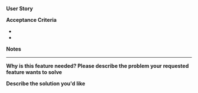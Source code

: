 **User Story**
<!--As a [user role], I'd like to [do something], so that [some goal].-->

**Acceptance Criteria**

- 
-

**Notes**

---

**Why is this feature needed? Please describe the problem your requested feature wants to solve**
<!-- Describe what the problem is. Ex. I'm always frustrated when ... -->

**Describe the solution you'd like**
<!--Describe what you want to happen -->
